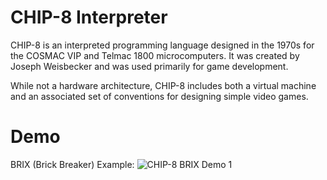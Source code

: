 # CHIP-8 Interpreter

CHIP-8 is an interpreted programming language designed in the 1970s for the COSMAC VIP and Telmac 1800 microcomputers. It was created by Joseph Weisbecker and was used primarily for game development.

While not a hardware architecture, CHIP-8 includes both a virtual machine and an associated set of conventions for designing simple video games.


# Demo

BRIX (Brick Breaker) Example:
![CHIP-8 BRIX Demo 1](https://github.com/danielkatsale/chip-8/assets/2997722/45632c6c-2c6e-4798-a400-3ff4574694ab)

